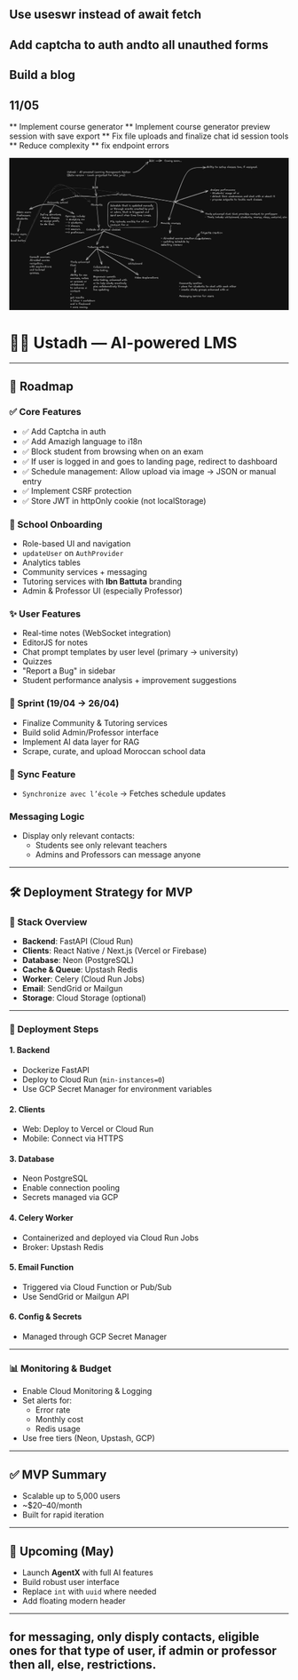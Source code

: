 ## Use useswr instead of await fetch
## Add captcha to auth andto all unauthed forms
## Build a blog

## 11/05
** Implement course generator
**   Implement course generator preview session with save export
**   Fix file uploads and finalize chat id session tools
**   Reduce complexity
**   fix endpoint errors

<p align="center">
  <img src="./App.png" alt="Ustadh App Preview" width="600"/>
</p>

# 🧑‍🏫 Ustadh — AI-powered LMS

---

## 🚧 Roadmap

### ✅ Core Features

- ✅ Add Captcha in auth
- ✅ Add Amazigh language to i18n
- ✅ Block student from browsing when on an exam
- ✅ If user is logged in and goes to landing page, redirect to dashboard
- ✅ Schedule management: Allow upload via image → JSON or manual entry
- ✅ Implement CSRF protection
- ✅ Store JWT in httpOnly cookie (not localStorage)

### 🏫 School Onboarding

- Role-based UI and navigation
- `updateUser` on `AuthProvider`
- Analytics tables
- Community services + messaging
- Tutoring services with **Ibn Battuta** branding
- Admin & Professor UI (especially Professor)

### ✨ User Features

- Real-time notes (WebSocket integration)
- EditorJS for notes
- Chat prompt templates by user level (primary → university)
- Quizzes
- "Report a Bug" in sidebar
- Student performance analysis + improvement suggestions

### 📅 Sprint (19/04 → 26/04)

- Finalize Community & Tutoring services
- Build solid Admin/Professor interface
- Implement AI data layer for RAG
- Scrape, curate, and upload Moroccan school data

### 🧪 Sync Feature

- `Synchronize avec l’école` → Fetches schedule updates

### Messaging Logic

- Display only relevant contacts:
  - Students see only relevant teachers
  - Admins and Professors can message anyone

---

## 🛠 Deployment Strategy for MVP

### 🧱 Stack Overview

- **Backend**: FastAPI (Cloud Run)
- **Clients**: React Native / Next.js (Vercel or Firebase)
- **Database**: Neon (PostgreSQL)
- **Cache & Queue**: Upstash Redis
- **Worker**: Celery (Cloud Run Jobs)
- **Email**: SendGrid or Mailgun
- **Storage**: Cloud Storage (optional)

---

### 🚀 Deployment Steps

#### 1. Backend

- Dockerize FastAPI
- Deploy to Cloud Run (`min-instances=0`)
- Use GCP Secret Manager for environment variables

#### 2. Clients

- Web: Deploy to Vercel or Cloud Run
- Mobile: Connect via HTTPS

#### 3. Database

- Neon PostgreSQL
- Enable connection pooling
- Secrets managed via GCP

#### 4. Celery Worker

- Containerized and deployed via Cloud Run Jobs
- Broker: Upstash Redis

#### 5. Email Function

- Triggered via Cloud Function or Pub/Sub
- Use SendGrid or Mailgun API

#### 6. Config & Secrets

- Managed through GCP Secret Manager

---

### 📊 Monitoring & Budget

- Enable Cloud Monitoring & Logging
- Set alerts for:
  - Error rate
  - Monthly cost
  - Redis usage
- Use free tiers (Neon, Upstash, GCP)

---

## ✅ MVP Summary

- Scalable up to 5,000 users
- ~$20–40/month
- Built for rapid iteration

---

## 🔮 Upcoming (May)

- Launch **AgentX** with full AI features
- Build robust user interface
- Replace `int` with `uuid` where needed
- Add floating modern header

---

## for messaging, only disply contacts, eligible ones for that type of user, if admin or professor then all, else, restrictions.
